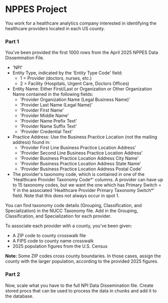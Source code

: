 # NPPES Project

You work for a healthcare analytics company interested in identifying the healthcare providers located in each US county.

### Part 1
You've been provided the first 1000 rows from the April 2025 NPPES Data Dissemination File. 

* 'NPI' 
* Entity Type, indicated by the 'Entity Type Code' field:
    - 1 = Provider (doctors, nurses, etc.)
    - 2 = Facility (Hospitals, Urgent Care, Doctors Offices) 
* Entity Name: Either First/Last or Organization or Other Organization Name contained in the following fields:
    - 'Provider Organization Name (Legal Business Name)'
    - 'Provider Last Name (Legal Name)'
    - 'Provider First Name'
    - 'Provider Middle Name'
    - 'Provider Name Prefix Text'
    - 'Provider Name Suffix Text'
    - 'Provider Credential Text'
* Practice Address: Use the Business Practice Location (not the mailing address) found in:
    - 'Provider First Line Business Practice Location Address'
    - 'Provider Second Line Business Practice Location Address'
    - 'Provider Business Practice Location Address City Name'
    - 'Provider Business Practice Location Address State Name'
    - 'Provider Business Practice Location Address Postal Code'
* The provider's taxonomy code, which is contained in one of the 'Healthcare Provider Taxonomy Code*' columns. A provider can have up to 15 taxonomy codes, but we want the one which has Primary Switch = Y in the associated 'Healthcare Provider Primary Taxonomy Switch*' field. Note that this does not always occur in spot 1.

You can find taxonomy code details (Grouping, Classification, and Specialization) in the NUCC Taxonomy file. Add in the Grouping, Classification, and Specialization for each provider.

To associate each provider with a county, you've been given:
- A ZIP code to county crosswalk file
- A FIPS code to county name crosswalk
- 2025 population figures from the U.S. Census

**Note:** Some ZIP codes cross county boundaries. In those cases, assign the county with the larger population, according to the provided 2025 figures.

### Part 2

Now, scale what you have to the full NPI Data Dissemination file. Create stored procs that can be used to process the data in chunks and add it to the database.

